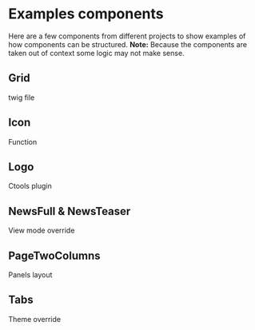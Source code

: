# Examples components
Here are a few components from different projects to show examples of how components can be structured.
**Note:** Because the components are taken out of context some logic may not make sense.

## Grid
twig file

## Icon
Function

## Logo
Ctools plugin

## NewsFull & NewsTeaser
View mode override

## PageTwoColumns
Panels layout

## Tabs
Theme override
